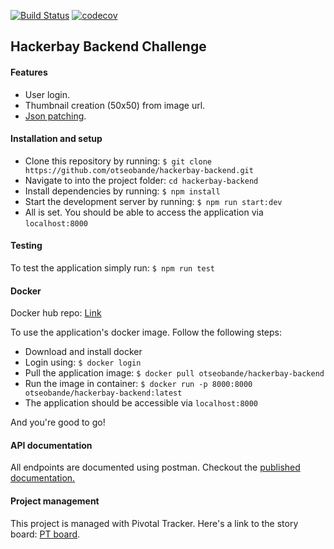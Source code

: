 [![Build Status](https://travis-ci.com/otseobande/hackerbay-backend.svg?branch=develop)](https://travis-ci.com/otseobande/hackerbay-backend) [![codecov](https://codecov.io/gh/otseobande/hackerbay-backend/branch/develop/graph/badge.svg)](https://codecov.io/gh/otseobande/hackerbay-backend)

## Hackerbay Backend Challenge

#### Features

- User login.
- Thumbnail creation (50x50) from image url.
- [Json patching](http://jsonpatch.com/).

#### Installation and setup

- Clone this repository by running: `$ git clone https://github.com/otseobande/hackerbay-backend.git`
- Navigate to into the project folder: `cd hackerbay-backend`
- Install dependencies by running: `$ npm install`
- Start the development server by running: `$ npm run start:dev`
- All is set. You should be able to access the application via `localhost:8000`

#### Testing

To test the application simply run: `$ npm run test`

#### Docker
Docker hub repo: [Link](https://hub.docker.com/r/otseobande/hackerbay-backend/)

To use the application's docker image. Follow the following steps:

- Download and install docker
- Login using: `$ docker login`
- Pull the application image: `$ docker pull otseobande/hackerbay-backend`
- Run the image in container: `$ docker run -p 8000:8000 otseobande/hackerbay-backend:latest`
- The application should be accessible via `localhost:8000`

And you're good to go!


#### API documentation

All endpoints are documented using postman. Checkout the [published documentation.](https://documenter.getpostman.com/view/4534067/RzfasXYR)

#### Project management

This project is managed with Pivotal Tracker. Here's a link to the story board: [PT board](https://www.pivotaltracker.com/n/projects/2228010).